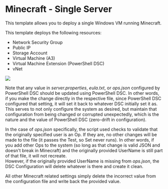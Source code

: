 # Minecraft - Single Server

This template allows you to deploy a single Windows VM running Minecraft.
 
This template deploys the following resources:
<ul>
	<li>Network Security Group</li>
	<li>Public IP</li>
	<li>Storage Account</li>
	<li>Virtual Machine (A3)</li>
	<li>Virtual Machine Extension (PowerShell DSC)</li>
	<li>vNet</li>
</ul>

<a href="https://portal.azure.com/#create/Microsoft.Template/uri/https%3A%2F%2Fraw.githubusercontent.com%2FDCtheGeek%2FAzureMinecraft%2Fmaster%2FSingleServer%2FSingleServer.json" target="_blank">
    <img src="http://azuredeploy.net/deploybutton.png"/>
</a>

Note that any value in <i>server.properties</i>, <i>eula.txt</i>, or <i>ops.json</i> configured by PowerShell DSC should be updated using PowerShell DSC.  In other words, if you 
make the change directly in the respective file, since PowerShell DSC configured that setting, it will set it back to whatever DSC initially set it as.  This
serves to not only configure the system as desired, but maintain that configuration from being changed or corrupted unexpectedly, which is the nature
and the value of PowerShell DSC (zero-drift in configuration).

In the case of <i>ops.json</i> specifically, the script used checks to validate that the originally specified user is an Op.  If they are, no
other changes will be made to the file (it passes the Test, so Set never runs).  In other words, if you add other Ops to the system (so long as
that change is valid JSON and doesn't break in Minecraft) and the originally provided UserName is still part of that file, it will not recreate.  
However, if the originally provided UserName is missing from <i>ops.json</i>, the DSC Configuration will delete whatever is there and create it clean.

All other Minecraft related settings simply delete the incorrect value from the configuration file and write back the provided value.